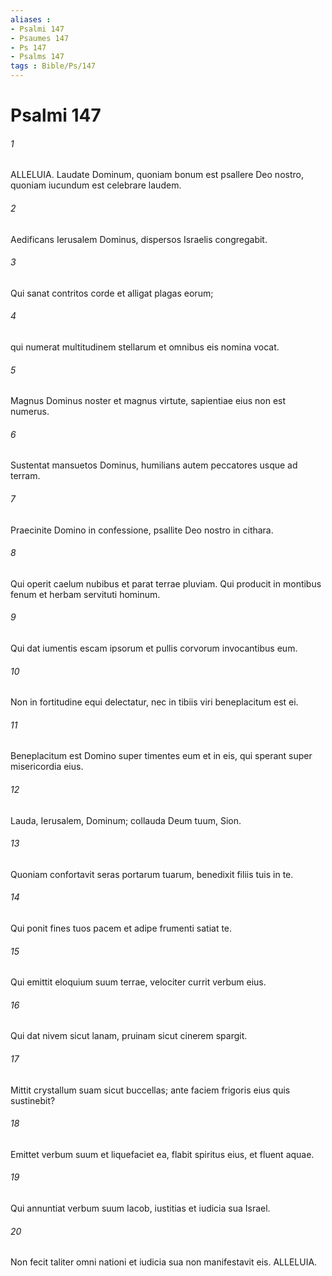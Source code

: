 ```yaml
---
aliases : 
- Psalmi 147
- Psaumes 147
- Ps 147
- Psalms 147
tags : Bible/Ps/147
---
```


# Psalmi 147

###### 1
ALLELUIA. Laudate Dominum, quoniam bonum est psallere Deo nostro, quoniam iucundum est celebrare laudem.
###### 2
Aedificans Ierusalem Dominus, dispersos Israelis congregabit.
###### 3
Qui sanat contritos corde et alligat plagas eorum;
###### 4
qui numerat multitudinem stellarum et omnibus eis nomina vocat.
###### 5
Magnus Dominus noster et magnus virtute, sapientiae eius non est numerus.
###### 6
Sustentat mansuetos Dominus, humilians autem peccatores usque ad terram.
###### 7
Praecinite Domino in confessione, psallite Deo nostro in cithara.
###### 8
Qui operit caelum nubibus et parat terrae pluviam. Qui producit in montibus fenum et herbam servituti hominum.
###### 9
Qui dat iumentis escam ipsorum et pullis corvorum invocantibus eum.
###### 10
Non in fortitudine equi delectatur, nec in tibiis viri beneplacitum est ei.
###### 11
Beneplacitum est Domino super timentes eum et in eis, qui sperant super misericordia eius.
###### 12
Lauda, Ierusalem, Dominum; collauda Deum tuum, Sion.
###### 13
Quoniam confortavit seras portarum tuarum, benedixit filiis tuis in te.
###### 14
Qui ponit fines tuos pacem et adipe frumenti satiat te.
###### 15
Qui emittit eloquium suum terrae, velociter currit verbum eius.
###### 16
Qui dat nivem sicut lanam, pruinam sicut cinerem spargit.
###### 17
Mittit crystallum suam sicut buccellas; ante faciem frigoris eius quis sustinebit?
###### 18
Emittet verbum suum et liquefaciet ea, flabit spiritus eius, et fluent aquae.
###### 19
Qui annuntiat verbum suum Iacob, iustitias et iudicia sua Israel.
###### 20
Non fecit taliter omni nationi et iudicia sua non manifestavit eis. ALLELUIA.
